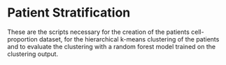 # Patient Stratification

These are the scripts necessary for the creation of the patients cell-proportion dataset, for the hierarchical k-means clustering of the patients and to evaluate the clustering with a random forest model trained on the clustering output.